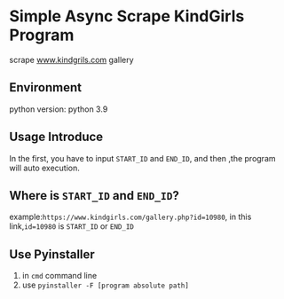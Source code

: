 # Simple Async Scrape KindGirls Program
scrape www.kindgrils.com gallery

## Environment
python version: python 3.9

## Usage Introduce
In the first, you have to input `START_ID` and `END_ID`, and then ,the program will auto execution.
## Where is `START_ID` and `END_ID`?
example:`https://www.kindgirls.com/gallery.php?id=10980`, in this link,`id=10980` is `START_ID` or `END_ID`

## Use Pyinstaller 
1. in `cmd` command line
2. use `pyinstaller -F [program absolute path]`







